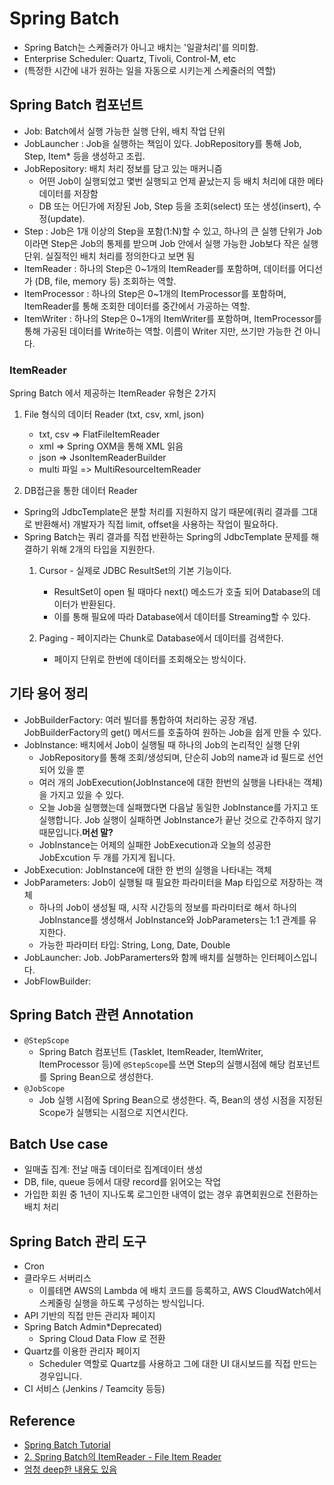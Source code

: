# Spring Batch 
* Spring Batch는 스케줄러가 아니고 배치는 '일괄처리'를 의미함.
* Enterprise Scheduler: Quartz, Tivoli, Control-M, etc 
* (특정한 시간에 내가 원하는 일을 자동으로 시키는게 스케줄러의 역할)
 
## Spring Batch 컴포넌트 
* Job: Batch에서 실행 가능한 실행 단위, 배치 작업 단위 
* JobLauncher : Job을 실행하는 책임이 있다. JobRepository를 통해 Job, Step, Item* 등을 생성하고 조립. 
* JobRepository: 배치 처리 정보를 담고 있는 매커니즘 
    * 어떤 Job이 실행되었고 몇번 실행되고 언제 끝났는지 등 배치 처리에 대한 메타데이터를 저장함 
    * DB 또는 어딘가에 저장된 Job, Step 등을 조회(select) 또는 생성(insert), 수정(update). 
* Step : Job은 1개 이상의 Step을 포함(1:N)할 수 있고, 하나의 큰 실행 단위가 Job이라면 Step은 Job의 통제를 받으며 Job 안에서 실행 가능한 Job보다 작은 실행 단위. 실질적인 배치 처리를 정의한다고 보면 됨 
* ItemReader : 하나의 Step은 0~1개의 ItemReader를 포함하며, 데이터를 어디선가 (DB, file, memory 등) 조회하는 역할. 
* ItemProcessor : 하나의 Step은 0~1개의 ItemProcessor를 포함하며, ItemReader를 통해 조회한 데이터를 중간에서 가공하는 역할. 
* ItemWriter : 하나의 Step은 0~1개의 ItemWriter를 포함하며, ItemProcessor를 통해 가공된 데이터를 Write하는 역할. 이름이 Writer 지만, 쓰기만 가능한 건 아니다. 
 
### ItemReader 
Spring Batch 에서 제공하는 ItemReader 유형은 2가지 
1. File 형식의 데이터 Reader (txt, csv, xml, json) 
    * txt, csv => FlatFileItemReader 
    * xml => Spring OXM을 통해 XML 읽음 
    * json => JsonItemReaderBuilder 
    * multi 파일 => MultiResourceItemReader 
 
2. DB접근을 통한 데이터 Reader 
* Spring의 JdbcTemplate은 분할 처리를 지원하지 않기 때문에(쿼리 결과를 그대로 반환해서) 개발자가 직접 limit, offset을 사용하는 작업이 필요하다. 
* Spring Batch는 쿼리 결과를 직접 반환하는 Spring의 JdbcTemplate 문제를 해결하기 위해 2개의 타입을 지원한다. 
    1. Cursor - 실제로 JDBC ResultSet의 기본 기능이다. 
        * ResultSet이 open 될 때마다 next() 메소드가 호출 되어 Database의 데이터가 반환된다. 
        * 이를 통해 필요에 따라 Database에서 데이터를 Streaming할 수 있다. 
 
    2. Paging - 페이지라는 Chunk로 Database에서 데이터를 검색한다. 
        * 페이지 단위로 한번에 데이터를 조회해오는 방식이다.  
 
## 기타 용어 정리 
* JobBuilderFactory: 여러 빌더를 통합하여 처리하는 공장 개념. JobBuilderFactory의 get() 메서드를 호출하여 원하는 Job을 쉽게 만들 수 있다. 
* JobInstance: 배치에서 Job이 실행될 때 하나의 Job의 논리적인 실행 단위 
    * JobRepository를 통해 조회/생성되며, 단순히 Job의 name과 id 필드로 선언되어 있을 뿐 
    * 여러 개의 JobExecution(JobInstance에 대한 한번의 실행을 나타내는 객체)을 가지고 있을 수 있다. 
    * 오늘 Job을 실행했는데 실패했다면 다음날 동일한 JobInstance를 가지고 또 실행합니다. Job 실행이 실패하면 JobInstance가 끝난 것으로 간주하지 않기 때문입니다.**머선 말?** 
    * JobInstance는 어제의 실패한 JobExecution과 오늘의 성공한 JobExcution 두 개를 가지게 됩니다. 
* JobExecution: JobInstance에 대한 한 번의 실행을 나타내는 객체 
* JobParameters: Job이 실행될 때 필요한 파라미터을 Map 타입으로 저장하는 객체 
    * 하나의 Job이 생성될 때, 시작 시간등의 정보를 파라미터로 해서 하나의 JobInstance를 생성해서 JobInstance와 JobParameters는 1:1 관계를 유지한다. 
    * 가능한 파라미터 타입: String, Long, Date, Double 
* JobLauncher: Job. JobParamerters와 함께 배치를 실행하는 인터페이스입니다. 
* JobFlowBuilder:  
 
## Spring Batch 관련 Annotation 
* `@StepScope` 
    * Spring Batch 컴포넌트 (Tasklet, ItemReader, ItemWriter, ItemProcessor 등)에 `@StepScope`를 쓰면 Step의 실행시점에 해당 컴포넌트를 Spring Bean으로 생성한다. 
* `@JobScope` 
    * Job 실행 시점에 Spring Bean으로 생성한다. 즉, Bean의 생성 시점을 지정된 Scope가 실행되는 시점으로 지연시킨다. 
 
 
## Batch Use case 
* 일매출 집계: 전날 매출 데이터로 집계데이터 생성 
* DB, file, queue 등에서 대량 record를 읽어오는 작업 
* 가입한 회원 중 1년이 지나도록 로그인한 내역이 없는 경우 휴면회원으로 전환하는 배치 처리 
 
## Spring Batch 관리 도구 
* Cron 
* 클라우드 서버리스 
    * 이를테면 AWS의 Lambda 에 배치 코드를 등록하고, AWS CloudWatch에서 스케줄링 실행을 하도록 구성하는 방식입니다. 
* API 기반의 직접 만든 관리자 페이지 
* Spring Batch Admin*Deprecated) 
    * Spring Cloud Data Flow 로 전환 
* Quartz를 이용한 관리자 페이지 
    * Scheduler 역할로 Quartz를 사용하고 그에 대한 UI 대시보드를 직접 만드는 경우입니다. 
* CI 서비스 (Jenkins / Teamcity 등등) 


## Reference 
* [Spring Batch Tutorial](https://www.baeldung.com/introduction-to-spring-batch) 
* [2. Spring Batch의 ItemReader - File Item Reader](https://renuevo.github.io/spring/batch/spring-batch-chapter-2/) 
* [엄청 deep한 내용도 있음](https://n1tjrgns.tistory.com/159)